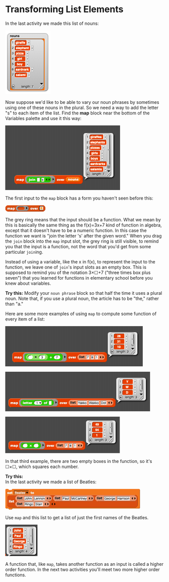# Transforming List Elements

In the last activity we made this list of nouns:

![](../.gitbook/assets/image%20%28204%29.png)

Now suppose we'd like to be able to vary our noun phrases by sometimes using one of these nouns in the plural. So we need a way to add the letter "s" to each item of the list. Find the **map** block near the bottom of the Variables palette and use it this way:

![](../.gitbook/assets/image%20%287%29.png)

The first input to the `map` block has a form you haven't seen before this:

![](../.gitbook/assets/image%20%28197%29.png)

The grey ring means that the input should be a function. What we mean by this is basically the same thing as the f\(x\)=3x+7 kind of function in algebra, except that it doesn't have to be a numeric function. In this case the function we want is "join the letter 's' after the given word." When you drag the `join` block into the `map` input slot, the grey ring is still visible, to remind you that the input is a function, not the word that you'd get from some particular `join`ing.

Instead of using a variable, like the x in f\(x\), to represent the input to the function, we leave one of `join`'s input slots as an empty box. This is supposed to remind you of the notation 3×☐+7 \("three times box plus seven"\) that you learned for functions in elementary school before you knew about variables.

  
**Try this:** Modify your `noun phrase` block so that half the time it uses a plural noun. Note that, if you use a plural noun, the article has to be "the," rather than "a."

  
Here are some more examples of using `map` to compute some function of every item of a list:

![](../.gitbook/assets/image%20%2831%29.png)

![](../.gitbook/assets/image%20%28285%29.png)

![](../.gitbook/assets/image%20%2853%29.png)

In that third example, there are two empty boxes in the function, so it's ☐×☐, which squares each number.

  
**Try this:**  
In the last activity we made a list of Beatles:

![](../.gitbook/assets/image%20%28225%29.png)

  
Use `map` and this list to get a list of just the first names of the Beatles.

![](../.gitbook/assets/image%20%2850%29.png)

  
A function that, like `map`, takes another function as an input is called a higher order function. In the next two activities you'll meet two more higher order functions.

